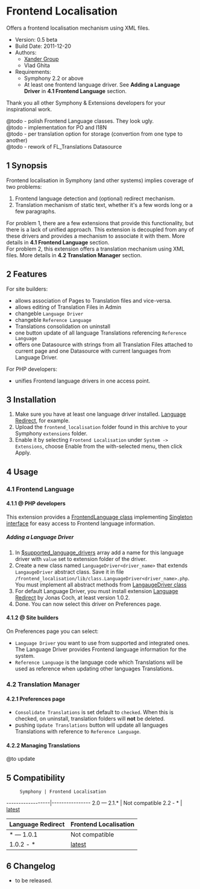 Frontend Localisation
==============

Offers a frontend localisation mechanism using XML files.

* Version: 0.5 beta
* Build Date: 2011-12-20
* Authors:
	- [Xander Group](http://www.xandergroup.ro)
	- Vlad Ghita
* Requirements:
	- Symphony 2.2 or above
	- At least one frontend language driver. See **Adding a Language Driver** in **4.1 Frontend Language** section.

Thank you all other Symphony & Extensions developers for your inspirational work.


@todo - polish Frontend Language classes. They look ugly.<br/>
@todo - implementation for PO and I18N <br/>
@todo - per translation option for storage (convertion from one type to another)<br/>
@todo - rework of FL_Translations Datasource


## 1 Synopsis ##

Frontend localisation in Symphony (and other systems) implies coverage of two problems:<br />
1. Frontend language detection and (optional) redirect mechanism.<br />
2. Translation mechanism of static text, whether it's a few words long or a few paragraphs.<br />

For problem 1, there are a few extensions that provide this functionality, but there is a lack of unified approach. This extension is decoupled from any of these drivers and provides a mechanism to associate it with them. More details in **4.1 Frontend Language** section.<br />
For problem 2, this extension offers a translation mechanism using XML files. More details in **4.2 Translation Manager** section.



## 2 Features ##
For site builders:

* allows association of Pages to Translation files and vice-versa.
* allows editing of Translation Files in Admin
* changeble `Language Driver`
* changeble `Reference Language`
* Translations consolidation on uninstall
* one button update of all language Translations referencing `Reference Language`
* offers one Datasource with strings from all Translation Files attached to current page and one Datasource with current languages from Language Driver.

For PHP developers:

* unifies Frontend language drivers in one access point.



## 3 Installation ##

1. Make sure you have at least one language driver installed. [Language Redirect](https://github.com/klaftertief/language_redirect), for example.
1. Upload the `frontend_localisation` folder found in this archive to your Symphony `extensions` folder.    
2. Enable it by selecting `Frontend Localisation` under `System -> Extensions`, choose Enable from the with-selected menu, then click Apply.



## 4 Usage ##

### 4.1 Frontend Language ###

#### 4.1.1 @ PHP developers ####

This extension provides a [FrontendLanguage class](https://github.com/vlad-ghita/frontend_localisation/blob/master/lib/class.FrontendLanguage.php) implementing [Singleton interface](https://github.com/symphonycms/symphony-2/blob/master/symphony/lib/core/interface.singleton.php) for easy access to Frontend language information.

##### Adding a Language Driver #####

1. In [$supported_language_drivers](https://github.com/vlad-ghita/frontend_localisation/blob/master/lib/class.FrontendLanguage.php#L20) array add a name for this language driver with `value` set to extension folder of the driver.
2. Create a new class named `LanguageDriver<driver_name>` that extends `LangaugeDriver` abstract class. Save it in file `/frontend_localisation/lib/class.LanguageDriver<driver_name>.php`. You must implement all abstract methods from [LangaugeDriver class](https://github.com/vlad-ghita/frontend_localisation/blob/master/lib/class.LanguageDriver.php)
3. For default Language Driver, you must install extension [Language Redirect](https://github.com/klaftertief/language_redirect) by Jonas Coch, at least version 1.0.2.
4. Done. You can now select this driver on Preferences page.


#### 4.1.2 @ Site builders ####

On Preferences page you can select:

- `Language Driver` you want to use from supported and integrated ones. The Language Driver provides Frontend language information for the system.
- `Reference Language` is the language code which Translations will be used as reference when updating other languages Translations.


### 4.2 Translation Manager ###

#### 4.2.1 Preferences page ####

- `Consolidate Translations` is set default to `checked`. When this is checked, on uninstall, translation folders will **not** be deleted.
- pushing `Update Translations` button will update all languages Translations with reference to `Reference Language`.


#### 4.2.2 Managing Translations ####

@to update




## 5 Compatibility ##

         Symphony | Frontend Localisation
------------------|----------------
      2.0 — 2.1.* | Not compatible
      2.2 - *     | [latest](https://github.com/vlad-ghita/frontend_localisation)

Language Redirect | Frontend Localisation
------------------|----------------
        * — 1.0.1 | Not compatible
    1.0.2 - *     | [latest](https://github.com/vlad-ghita/frontend_localisation)



## 6 Changelog ##

- to be released.